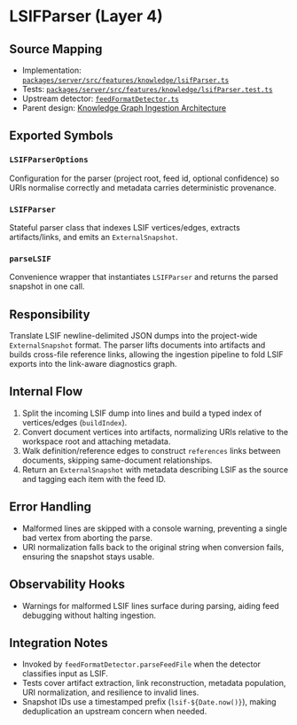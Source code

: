 # LSIFParser (Layer 4)

## Source Mapping
- Implementation: [`packages/server/src/features/knowledge/lsifParser.ts`](../../../packages/server/src/features/knowledge/lsifParser.ts)
- Tests: [`packages/server/src/features/knowledge/lsifParser.test.ts`](../../../packages/server/src/features/knowledge/lsifParser.test.ts)
- Upstream detector: [`feedFormatDetector.ts`](../../../packages/server/src/features/knowledge/feedFormatDetector.ts)
- Parent design: [Knowledge Graph Ingestion Architecture](../../layer-3/knowledge-graph-ingestion.mdmd.md)

## Exported Symbols

### `LSIFParserOptions`
Configuration for the parser (project root, feed id, optional confidence) so URIs normalise correctly and metadata carries deterministic provenance.

### `LSIFParser`
Stateful parser class that indexes LSIF vertices/edges, extracts artifacts/links, and emits an `ExternalSnapshot`.

### `parseLSIF`
Convenience wrapper that instantiates `LSIFParser` and returns the parsed snapshot in one call.

## Responsibility
Translate LSIF newline-delimited JSON dumps into the project-wide `ExternalSnapshot` format. The parser lifts documents into artifacts and builds cross-file reference links, allowing the ingestion pipeline to fold LSIF exports into the link-aware diagnostics graph.

## Internal Flow
1. Split the incoming LSIF dump into lines and build a typed index of vertices/edges (`buildIndex`).
2. Convert document vertices into artifacts, normalizing URIs relative to the workspace root and attaching metadata.
3. Walk definition/reference edges to construct `references` links between documents, skipping same-document relationships.
4. Return an `ExternalSnapshot` with metadata describing LSIF as the source and tagging each item with the feed ID.

## Error Handling
- Malformed lines are skipped with a console warning, preventing a single bad vertex from aborting the parse.
- URI normalization falls back to the original string when conversion fails, ensuring the snapshot stays usable.

## Observability Hooks
- Warnings for malformed LSIF lines surface during parsing, aiding feed debugging without halting ingestion.

## Integration Notes
- Invoked by `feedFormatDetector.parseFeedFile` when the detector classifies input as LSIF.
- Tests cover artifact extraction, link reconstruction, metadata population, URI normalization, and resilience to invalid lines.
- Snapshot IDs use a timestamped prefix (`lsif-${Date.now()}`), making deduplication an upstream concern when needed.
